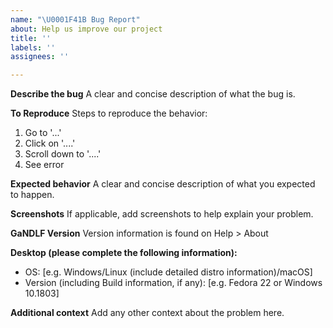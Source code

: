 ```yaml
---
name: "\U0001F41B Bug Report"
about: Help us improve our project
title: ''
labels: ''
assignees: ''

---
```


**Describe the bug**
A clear and concise description of what the bug is.

**To Reproduce**
Steps to reproduce the behavior:
1. Go to '...'
2. Click on '....'
3. Scroll down to '....'
4. See error

**Expected behavior**
A clear and concise description of what you expected to happen.

**Screenshots**
If applicable, add screenshots to help explain your problem.

**GaNDLF Version**
Version information is found on Help > About

**Desktop (please complete the following information):**
 - OS: [e.g. Windows/Linux (include detailed distro information)/macOS]
 - Version (including Build information, if any): [e.g. Fedora 22 or Windows 10.1803]

**Additional context**
Add any other context about the problem here.
